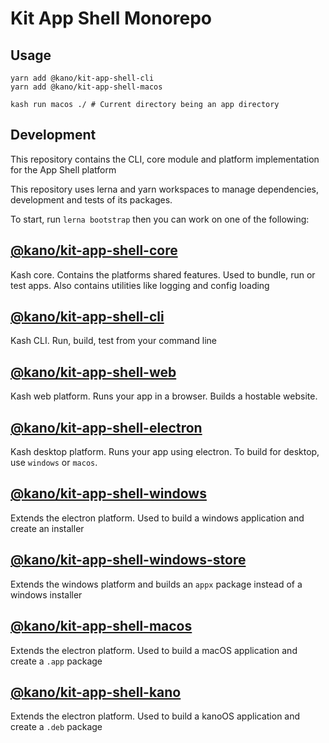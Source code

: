 # Kit App Shell Monorepo

## Usage

```
yarn add @kano/kit-app-shell-cli
yarn add @kano/kit-app-shell-macos

kash run macos ./ # Current directory being an app directory 
```

## Development

This repository contains the CLI, core module and platform implementation for the App Shell platform

This repository uses lerna and yarn workspaces to manage dependencies, development and tests of its packages.

To start, run `lerna bootstrap` then you can work on one of the following:

## [@kano/kit-app-shell-core](./packages/core)

Kash core. Contains the platforms shared features. Used to bundle, run or test apps.
Also contains utilities like logging and config loading

## [@kano/kit-app-shell-cli](./packages/cli)

Kash CLI. Run, build, test from your command line

## [@kano/kit-app-shell-web](./packages/web)

Kash web platform. Runs your app in a browser. Builds a hostable website.

## [@kano/kit-app-shell-electron](./packages/electron)

Kash desktop platform. Runs your app using electron. To build for desktop, use `windows` or `macos`.

## [@kano/kit-app-shell-windows](./packages/windows)

Extends the electron platform. Used to build a windows application and create an installer

## [@kano/kit-app-shell-windows-store](./packages/windows-store)

Extends the windows platform and builds an `appx` package instead of a windows installer

## [@kano/kit-app-shell-macos](./packages/macos)

Extends the electron platform. Used to build a macOS application and create a `.app` package

## [@kano/kit-app-shell-kano](./packages/kano)

Extends the electron platform. Used to build a kanoOS application and create a `.deb` package
